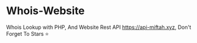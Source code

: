 # Whois-Website
Whois Lookup with PHP, And Website Rest API https://api-miftah.xyz, Don't Forget To Stars ⭐
